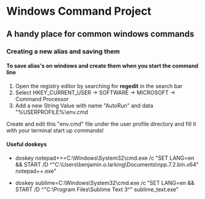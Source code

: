 # Windows Command Project
## A handy place for common windows commands 

### Creating a new alias and saving them

#### To save alias's on windows and create them when you start the command line

1. Open the registry editor by searching for **regedit** in the search bar 
2. Select HKEY_CURRENT_USER -> SOFTWARE -> MICROSOFT -> Command Processor
3. Add a new String Value with name "AutoRun" and data "%USERPROFILE%\env.cmd

Create and edit this "env.cmd" file under the user profile directory and fill it with your terminal start up commands!

#### Useful doskeys

* doskey notepad++=C:\Windows\System32\cmd.exe /c "SET LANG=en && START /D ^"C:\Users\benjamin.o.larking\Documents\npp.7.2.bin.x64" notepad++.exe"

* doskey sublime=C:\Windows\System32\cmd.exe /c "SET LANG=en && START /D ^"C:\Program Files\Sublime Text 3^" sublime_text.exe"


